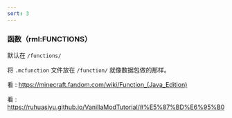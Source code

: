 ```yaml
---
sort: 3
---
```


### 函数（rml:FUNCTIONS）

默认在  `/functions/`

将 `.mcfunction` 文件放在 `/function/` 就像数据包做的那样。

看 : <https://minecraft.fandom.com/wiki/Function_(Java_Edition)>

看 : <https://ruhuasiyu.github.io/VanillaModTutorial/#%E5%87%BD%E6%95%B0>
